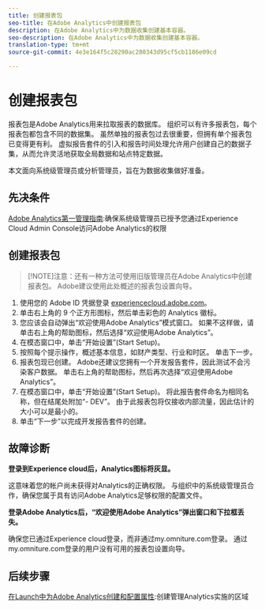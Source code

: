 ```yaml
---
title: 创建报表包
seo-title: 在Adobe Analytics中创建报表包
description: 在Adobe Analytics中为数据收集创建基本容器。
seo-description: 在Adobe Analytics中为数据收集创建基本容器。
translation-type: tm+mt
source-git-commit: 4e3e164f5c28290ac280343d95cf5cb1186e09cd

---
```



# 创建报表包

报表包是Adobe Analytics用来拉取报表的数据库。 组织可以有许多报表包，每个报表包都包含不同的数据集。 虽然单独的报表包过去很重要，但拥有单个报表包已变得更有利。 虚拟报告套件的引入和报告时间处理允许用户创建自己的数据子集，从而允许灵活地获取全局数据和站点特定数据。

本文面向系统级管理员或分析管理员，旨在为数据收集做好准备。

## 先决条件

[Adobe Analytics第一管理指南](first-admin-guide.md):确保系统级管理员已授予您通过Experience Cloud Admin Console访问Adobe Analytics的权限

## 创建报表包

> [!NOTE]注意：还有一种方法可使用旧版管理员在Adobe Analytics中创建报表包。 Adobe建议使用此处概述的报表包设置向导。

1. 使用您的 Adobe ID 凭据登录 [experiencecloud.adobe.com](https://experiencecloud.adobe.com)。
1. 单击右上角的 9 个正方形图标，然后单击彩色的 Analytics 徽标。
1. 您应该会自动弹出“欢迎使用Adobe Analytics”模式窗口。 如果不这样做，请单击右上角的帮助图标，然后选择“欢迎使用Adobe Analytics”。
1. 在模态窗口中，单击“开始设置”(Start Setup)。
1. 按照每个提示操作，概述基本信息，如财产类型、行业和时区。 单击下一步。
1. 报表包现已创建。 Adobe还建议您拥有一个开发报告套件，因此测试不会污染客户数据。 单击右上角的帮助图标，然后再次选择“欢迎使用Adobe Analytics”。
1. 在模态窗口中，单击“开始设置”(Start Setup)。
将此报告套件命名为相同名称，但在结尾处附加“- DEV”。 由于此报表包将仅接收内部流量，因此估计的大小可以是最小的。
1. 单击“下一步”以完成开发报告套件的创建。

## 故障诊断

**登录到Experience cloud后，Analytics图标将灰显。**

这意味着您的帐户尚未获得对Analytics的正确权限。 与组织中的系统级管理员合作，确保您属于具有访问Adobe Analytics足够权限的配置文件。

**登录Adobe Analytics后，“欢迎使用Adobe Analytics”弹出窗口和下拉框丢失。**

确保您已通过Experience cloud登录，而非通过my.omniture.com登录。 通过my.omniture.com登录的用户没有可用的报表包设置向导。

## 后续步骤

[在Launch中为Adobe Analytics创建和配置属性](/help/implement/implement-with-launch/create-analytics-property.md):创建管理Analytics实施的区域
